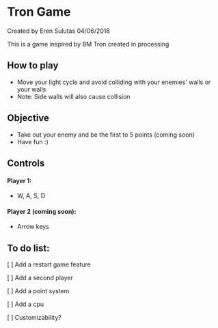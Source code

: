 # Tron Game

Created by Eren Sulutas
04/06/2018

This is a game inspired by BM Tron created in processing

## How to play 
- Move your light cycle and avoid colliding with your enemies' walls or your walls
- Note: Side walls will also cause collision

## Objective
- Take out your enemy and be the first to 5 points (coming soon)
- Have fun :)

## Controls
#### Player 1:
- W, A, S, D 
#### Player 2 (coming soon):
- Arrow keys

## To do list:
[ ] Add a restart game feature

[ ] Add a second player

[ ] Add a point system

[ ] Add a cpu

[ ] Customizability? 

